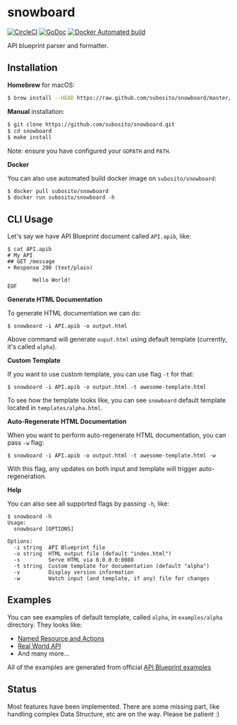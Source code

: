 # snowboard

[![CircleCI](https://img.shields.io/circleci/project/subosito/snowboard.svg?maxAge=2592000)](https://circleci.com/gh/subosito/snowboard)
[![GoDoc](https://godoc.org/github.com/subosito/snowboard?status.svg)](https://godoc.org/github.com/subosito/snowboard)
[![Docker Automated build](https://img.shields.io/docker/automated/subosito/snowboard.svg?maxAge=2592000)](https://hub.docker.com/r/subosito/snowboard/)

API blueprint parser and formatter.

## Installation

**Homebrew** for macOS:

```sh
$ brew install --HEAD https://raw.github.com/subosito/snowboard/master/tools/homebrew/snowboard.rb
```

**Manual** installation:

```sh
$ git clone https://github.com/subosito/snowboard.git
$ cd snowboard
$ make install
```

Note: ensure you have configured your `GOPATH` and `PATH`.

**Docker**

You can also use automated build docker image on `subosito/snowboard`:

```
$ docker pull subosito/snowboard
$ docker run subosito/snowboard -h
```

## CLI Usage

Let's say we have API Blueprint document called `API.apib`, like:

```
$ cat API.apib
# My API
## GET /message
+ Response 200 (text/plain)

        Hello World!
EOF
```

**Generate HTML Documentation**

To generate HTML documentation we can do:

```
$ snowboard -i API.apib -o output.html
```

Above command will generate `ouput.html` using default template (currently, it's called `alpha`).

**Custom Template**

If you want to use custom template, you can use flag `-t` for that:

```
$ snowboard -i API.apib -o output.html -t awesome-template.html
```

To see how the template looks like, you can see `snowboard` default template located in `templates/alpha.html`.

**Auto-Regenerate HTML Documentation**

When you want to perform auto-regenerate HTML documentation, you can pass `-w` flag:

```
$ snowboard -i API.apib -o output.html -t awesome-template.html -w
```

With this flag, any updates on both input and template will trigger auto-regeneration.

**Help**

You can also see all supported flags by passing `-h`, like:

```
$ snowboard -h
Usage:
  snowboard [OPTIONS]

Options:
  -i string  API Blueprint file
  -o string  HTML output file (default "index.html")
  -s         Serve HTML via 0.0.0.0:8088
  -t string  Custom template for documentation (default "alpha")
  -v         Display version information
  -w         Watch input (and template, if any) file for changes
```

## Examples

You can see examples of default template, called `alpha`, in `examples/alpha` directory. They looks like:

- [Named Resource and Actions](https://htmlpreview.github.io/?https://github.com/subosito/snowboard/blob/master/examples/alpha/03.%20Named%20Resource%20and%20Actions.html)
- [Real World API](https://htmlpreview.github.io/?https://github.com/subosito/snowboard/blob/master/examples/alpha/Real%20World%20API.html)
- And many more...

All of the examples are generated from official [API Blueprint examples](https://github.com/apiaryio/api-blueprint/tree/master/examples)


## Status

Most features have been implemented. There are some missing part, like handling complex Data Structure, etc are on the way. Please be patient :)

